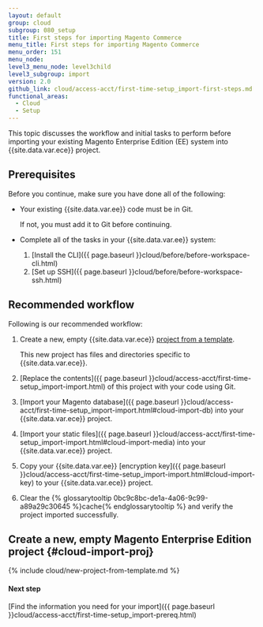 ```yaml
---
layout: default
group: cloud
subgroup: 080_setup
title: First steps for importing Magento Commerce
menu_title: First steps for importing Magento Commerce
menu_order: 151
menu_node:
level3_menu_node: level3child
level3_subgroup: import
version: 2.0
github_link: cloud/access-acct/first-time-setup_import-first-steps.md
functional_areas:
  - Cloud
  - Setup
---
```


This topic discusses the workflow and initial tasks to perform before importing your existing Magento Enterprise Edition (EE) system into {{site.data.var.ece}} project.

## Prerequisites
Before you continue, make sure you have done all of the following:

*   Your existing {{site.data.var.ee}} code must be in Git.

    If not, you must add it to Git before continuing.
*   Complete all of the tasks in your {{site.data.var.ee}} system:

    1.  [Install the CLI]({{ page.baseurl }}cloud/before/before-workspace-cli.html)
    2.  [Set up SSH]({{ page.baseurl }}cloud/before/before-workspace-ssh.html)

## Recommended workflow
Following is our recommended workflow:

1.  Create a new, empty {{site.data.var.ece}} [project from a template](#cloud-import-proj).

    This new project has files and directories specific to {{site.data.var.ece}}.
2.  [Replace the contents]({{ page.baseurl }}cloud/access-acct/first-time-setup_import-import.html) of this project with your code using Git.
3.  [Import your Magento database]({{ page.baseurl }}cloud/access-acct/first-time-setup_import-import.html#cloud-import-db) into your {{site.data.var.ece}} project.
4.  [Import your static files]({{ page.baseurl }}cloud/access-acct/first-time-setup_import-import.html#cloud-import-media) into your {{site.data.var.ece}} project.
5.  Copy your {{site.data.var.ee}} [encryption key]({{ page.baseurl }}cloud/access-acct/first-time-setup_import-import.html#cloud-import-key) to your {{site.data.var.ece}} project.
6.  Clear the {% glossarytooltip 0bc9c8bc-de1a-4a06-9c99-a89a29c30645 %}cache{% endglossarytooltip %} and verify the project imported successfully.

## Create a new, empty Magento Enterprise Edition project {#cloud-import-proj}

{% include cloud/new-project-from-template.md %}

#### Next step
[Find the information you need for your import]({{ page.baseurl }}cloud/access-acct/first-time-setup_import-prereq.html)
